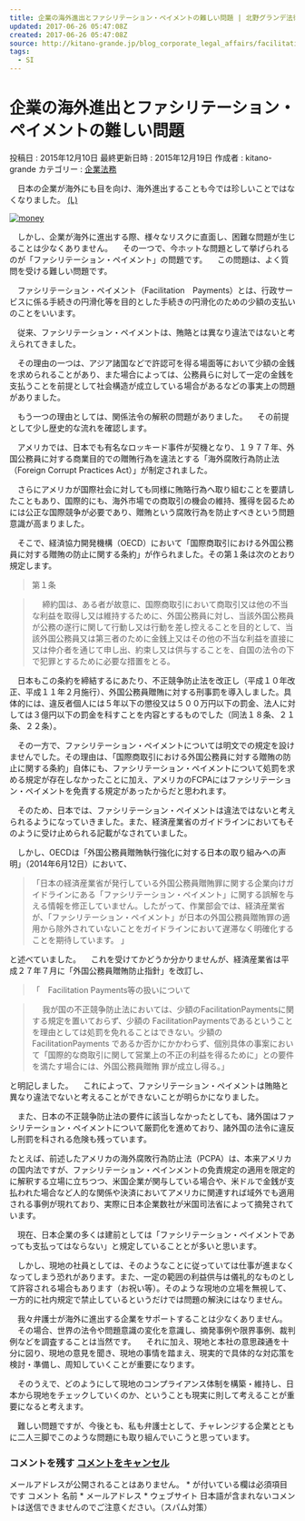 ```yaml
---
title: 企業の海外進出とファシリテーション・ペイメントの難しい問題 | 北野グランデ法律事務所
updated: 2017-06-26 05:47:08Z
created: 2017-06-26 05:47:08Z
source: http://kitano-grande.jp/blog_corporate_legal_affairs/facilitationpayments/
tags:
  - SI
---
```


# 企業の海外進出とファシリテーション・ペイメントの難しい問題

投稿日 : 2015年12月10日 最終更新日時 : 2015年12月19日 作成者 : kitano-grande カテゴリー : [企業法務](http://kitano-grande.jp/category/blog_corporate_legal_affairs/)

　日本の企業が海外にも目を向け、海外進出することも今では珍しいことではなくなりました。
[(L)](https://i1.wp.com/kitano-grande.jp/wp-content/uploads/2015/12/money.jpg)

[![money](../_resources/money.jpg)](https://i1.wp.com/kitano-grande.jp/wp-content/uploads/2015/12/money.jpg)

　しかし、企業が海外に進出する際、様々なリスクに直面し、困難な問題が生じることは少なくありません。
　その一つで、今ホットな問題として挙げられるのが「ファシリテーション・ペイメント」の問題です。
　この問題は、よく質問を受ける難しい問題です。

　ファシリテーション・ペイメント（Facilitation　Payments）とは、行政サービスに係る手続きの円滑化等を目的とした手続きの円滑化のための少額の支払いのことをいいます。

　従来、ファシリテーション・ペイメントは、賄賂とは異なり違法ではないと考えられてきました。

　その理由の一つは、アジア諸国などで許認可を得る場面等において少額の金銭を求められることがあり、また場合によっては、公務員らに対して一定の金銭を支払うことを前提として社会構造が成立している場合があるなどの事実上の問題がありました。

　もう一つの理由としては、関係法令の解釈の問題がありました。
　その前提として少し歴史的な流れを確認します。

　アメリカでは、日本でも有名なロッキード事件が契機となり、１９７７年、外国公務員に対する商業目的での贈賄行為を違法とする「海外腐敗行為防止法（Foreign Corrupt Practices Act）」が制定されました。

　さらにアメリカが国際社会に対しても同様に賄賂行為へ取り組むことを要請したこともあり、国際的にも、海外市場での商取引の機会の維持、獲得を図るためには公正な国際競争が必要であり、贈賄という腐敗行為を防止すべきという問題意識が高まりました。

　そこで、経済協力開発機構（OECD）において「国際商取引における外国公務員に対する贈賄の防止に関する条約」が作られました。その第１条は次のとおり規定します。
> 第１条

> 　 締約国は、ある者が故意に、国際商取引において商取引又は他の不当な利益を取得し又は維持するために、外国公務員に対し、当該外国公務員が公務の遂行に関して行動し又は行動を差し控えることを目的として、当該外国公務員又は第三者のために金銭上又はその他の不当な利益を直接に又は仲介者を通じて申し出、約束し又は供与することを、自国の法令の下で犯罪とするために必要な措置をとる。

　日本もこの条約を締結するにあたり、不正競争防止法を改正し（平成１０年改正、平成１１年２月施行）、外国公務員贈賄に対する刑事罰を導入しました。具体的には、違反者個人には５年以下の懲役又は５００万円以下の罰金、法人に対しては３億円以下の罰金を科すことを内容とするものでした（同法１８条、２１条、２２条）。

　その一方で、ファシリテーション・ペイメントについては明文での規定を設けませんでした。その理由は、「国際商取引における外国公務員に対する贈賄の防止に関する条約」自体にも、ファシリテーション・ペイメントについて処罰を求める規定が存在しなかったことに加え、アメリカのFCPAにはファシリテーション・ペイメントを免責する規定があったからだと思われます。

　そのため、日本では、ファシリテーション・ペイメントは違法ではないと考えられるようになっていきました。また、経済産業省のガイドラインにおいてもそのように受け止められる記載がなされていました。

　しかし、OECDは「外国公務員贈賄執行強化に対する日本の取り組みへの声明」（2014年6月12日）において、

> 「日本の経済産業省が発行している外国公務員贈賄罪に関する企業向けガイドラインにある「ファシリテーション・ペイメント」に関する誤解を与える情報を修正していません。したがって、作業部会では、経済産業省が、「ファシリテーション・ペイメント」が日本の外国公務員贈賄罪の適用から除外されていないことをガイドラインにおいて遅滞なく明確化することを期待しています。 」

と述べていました。
　これを受けてかどうか分かりませんが、経済産業省は平成２７年７月に「外国公務員贈賄防止指針」を改訂し、
> 「　Facilitation Payments等の扱いについて

> 　 我が国の不正競争防止法においては、少額のFacilitationPaymentsに関する規定を置いておらず、少額の FacilitationPaymentsであるということを理由としては処罰を免れることはできない。少額のFacilitationPayments であるか否かにかかわらず、個別具体の事案において「国際的な商取引に関して営業上の不正の利益を得るために」との要件を満たす場合には、外国公務員贈賄 罪が成立し得る。」

と明記しました。
　これによって、ファシリテーション・ペイメントは賄賂と異なり違法でないと考えることができないことが明らかになりました。

　また、日本の不正競争防止法の要件に該当しなかったとしても、諸外国はファシリテーション・ペイメントについて厳罰化を進めており、諸外国の法令に違反し刑罰を科される危険も残っています。

たとえば、前述したアメリカの海外腐敗行為防止法（PCPA）は、本来アメリカの国内法ですが、ファシリテーション・ペインメントの免責規定の適用を限定的に解釈する立場に立ちつつ、米国企業が関与している場合や、米ドルで金銭が支払われた場合など人的な関係や決済においてアメリカに関連すれば域外でも適用される事例が現れており、実際に日本企業数社が米国司法省によって摘発されています。

　現在、日本企業の多くは建前としては「ファシリテーション・ペイメントであっても支払ってはならない」と規定していることとが多いと思います。

　しかし、現地の社員としては、そのようなことに従っていては仕事が進まなくなってしまう恐れがあります。また、一定の範囲の利益供与は儀礼的なものとして許容される場合もあります（お祝い等）。そのような現地の立場を無視して、一方的に社内規定で禁止しているというだけでは問題の解決にはなりません。

　我々弁護士が海外に進出する企業をサポートすることは少なくありません。
　その場合、世界の法令や問題意識の変化を意識し、摘発事例や限界事例、裁判例などを調査することは当然です。
　それに加え、現地と本社の意思疎通を十分に図り、現地の意見を聞き、現地の事情を踏まえ、現実的で具体的な対応策を検討・準備し、周知していくことが重要になります。

　そのうえで、どのようにして現地のコンプライアンス体制を構築・維持し、日本から現地をチェックしていくのか、ということも現実に則して考えることが重要になると考えます。

　難しい問題ですが、今後とも、私も弁護士として、チャレンジする企業とともに二人三脚でこのような問題にも取り組んでいこうと思っています。

### コメントを残す [コメントをキャンセル](http://kitano-grande.jp/blog_corporate_legal_affairs/facilitationpayments/#respond)

メールアドレスが公開されることはありません。 * が付いている欄は必須項目です
コメント
名前 *
メールアドレス *
ウェブサイト
日本語が含まれないコメントは送信できませんのでご注意ください。（スパム対策）